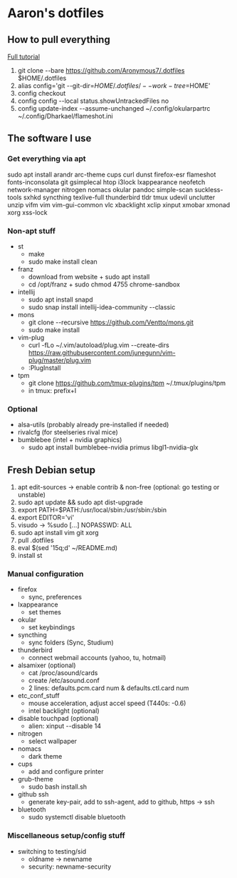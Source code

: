 # Aaron's dotfiles
## How to pull everything

[Full tutorial](https://www.atlassian.com/git/tutorials/dotfiles)

1. git clone --bare https://github.com/Aronymous7/.dotfiles $HOME/.dotfiles
1. alias config='git --git-dir=$HOME/.dotfiles/ --work-tree=$HOME'
1. config checkout
1. config config --local status.showUntrackedFiles no
1. config update-index --assume-unchanged ~/.config/okularpartrc ~/.config/Dharkael/flameshot.ini

## The software I use
### Get everything via apt

sudo apt install arandr arc-theme cups curl dunst firefox-esr flameshot fonts-inconsolata git gsimplecal htop i3lock lxappearance neofetch network-manager nitrogen nomacs okular pandoc simple-scan suckless-tools sxhkd syncthing texlive-full thunderbird tldr tmux udevil unclutter unzip vifm vim vim-gui-common vlc xbacklight xclip xinput xmobar xmonad xorg xss-lock

### Non-apt stuff

- st
	- make
	- sudo make install clean
- franz
	- download from website + sudo apt install
	- cd /opt/franz + sudo chmod 4755 chrome-sandbox
- intellij
	- sudo apt install snapd
	- sudo snap install intellij-idea-community --classic
- mons
	- git clone --recursive https://github.com/Ventto/mons.git
	- sudo make install
- vim-plug
	- curl -fLo ~/.vim/autoload/plug.vim --create-dirs https://raw.githubusercontent.com/junegunn/vim-plug/master/plug.vim
	- :PlugInstall
- tpm
	- git clone https://github.com/tmux-plugins/tpm ~/.tmux/plugins/tpm
	- in tmux: prefix+I

### Optional

- alsa-utils (probably already pre-installed if needed)
- rivalcfg (for steelseries rival mice)
- bumblebee (intel + nvidia graphics)
	- sudo apt install bumblebee-nvidia primus libgl1-nvidia-glx

## Fresh Debian setup

1. apt edit-sources -> enable contrib & non-free (optional: go testing or unstable)
1. sudo apt update && sudo apt dist-upgrade
1. export PATH=$PATH:/usr/local/sbin:/usr/sbin:/sbin
1. export EDITOR='vi'
1. visudo -> %sudo [...] NOPASSWD: ALL
1. sudo apt install vim git xorg
1. pull .dotfiles
1. eval $(sed '15q;d' ~/README.md)
1. install st

### Manual configuration

- firefox
	- sync, preferences
- lxappearance
	- set themes
- okular
	- set keybindings
- syncthing
	- sync folders (Sync, Studium)
- thunderbird
	- connect webmail accounts (yahoo, tu, hotmail)
- alsamixer (optional)
	- cat /proc/asound/cards
	- create /etc/asound.conf
	- 2 lines: defaults.pcm.card num & defaults.ctl.card num
- etc\_conf\_stuff
	- mouse acceleration, adjust accel speed (T440s: -0.6)
	- intel backlight (optional)
- disable touchpad (optional)
	- alien: xinput --disable 14
- nitrogen
	- select wallpaper
- nomacs
	- dark theme
- cups
	- add and configure printer
- grub-theme
	- sudo bash install.sh
- github ssh
	- generate key-pair, add to ssh-agent, add to github, https -> ssh
- bluetooth
	- sudo systemctl disable bluetooth

### Miscellaneous setup/config stuff

- switching to testing/sid
	- oldname -> newname
	- security: newname-security
